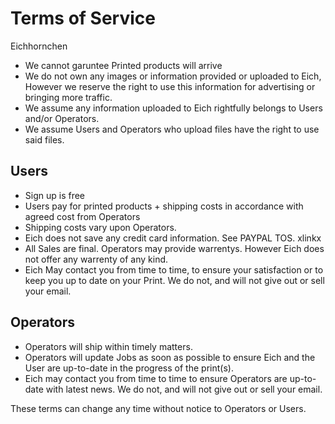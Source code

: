 Terms of Service
===
Eichhornchen
* We cannot garuntee Printed products will arrive
* We do not own any images or information provided or uploaded to Eich, However we reserve the right to use this information for advertising or bringing more traffic.
* We assume any information uploaded to Eich rightfully belongs to Users and/or Operators.
* We assume Users and Operators who upload files have the right to use said files.


Users
---
* Sign up is free
* Users pay for printed products + shipping costs in accordance with agreed cost from Operators
* Shipping costs vary upon Operators.
* Eich does not save any credit card information. See PAYPAL TOS. xlinkx
* All Sales are final. Operators may provide warrentys. However Eich does not offer any warrenty of any kind.
* Eich May contact you from time to time, to ensure your satisfaction or to keep you up to date on your Print. We do not, and will not give out or sell your email.


Operators
---
* Operators will ship within timely matters.
* Operators will update Jobs as soon as possible to ensure Eich and the User are up-to-date in the progress of the print(s).
* Eich may contact you from time to time to ensure Operators are up-to-date with latest news. We do not, and will not give out or sell your email.



These terms can change any time without notice to Operators or Users.
